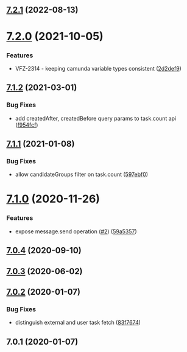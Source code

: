 ## [7.2.1](https://github.com/softwaregroup-bg/ut-port-camunda/compare/v7.2.0...v7.2.1) (2022-08-13)



# [7.2.0](https://github.com/softwaregroup-bg/ut-port-camunda/compare/v7.1.2...v7.2.0) (2021-10-05)


### Features

* VFZ-2314 - keeping camunda variable types consistent ([2d2def9](https://github.com/softwaregroup-bg/ut-port-camunda/commit/2d2def9d65f2298b4b65524138d9718dd5248051))



## [7.1.2](https://github.com/softwaregroup-bg/ut-port-camunda/compare/v7.1.1...v7.1.2) (2021-03-01)


### Bug Fixes

* add createdAfter, createdBefore query params to task.count api ([f954fcf](https://github.com/softwaregroup-bg/ut-port-camunda/commit/f954fcf672d37c64c1db093e6406231bd0dc712d))



## [7.1.1](https://github.com/softwaregroup-bg/ut-port-camunda/compare/v7.1.0...v7.1.1) (2021-01-08)


### Bug Fixes

* allow candidateGroups filter on task.count ([597ebf0](https://github.com/softwaregroup-bg/ut-port-camunda/commit/597ebf00660033fa8b60758e5cb838c48bb4132a))



# [7.1.0](https://github.com/softwaregroup-bg/ut-port-camunda/compare/v7.0.4...v7.1.0) (2020-11-26)


### Features

* expose message.send operation ([#2](https://github.com/softwaregroup-bg/ut-port-camunda/issues/2)) ([59a5357](https://github.com/softwaregroup-bg/ut-port-camunda/commit/59a53578efec5372d2b05b486c0ca6ea55813c4d))



## [7.0.4](https://github.com/softwaregroup-bg/ut-port-camunda/compare/v7.0.3...v7.0.4) (2020-09-10)



## [7.0.3](https://github.com/softwaregroup-bg/ut-port-camunda/compare/v7.0.2...v7.0.3) (2020-06-02)



## [7.0.2](https://github.com/softwaregroup-bg/ut-port-camunda/compare/v7.0.1...v7.0.2) (2020-01-07)


### Bug Fixes

* distinguish external and user task fetch ([83f7674](https://github.com/softwaregroup-bg/ut-port-camunda/commit/83f7674))



## 7.0.1 (2020-01-07)



